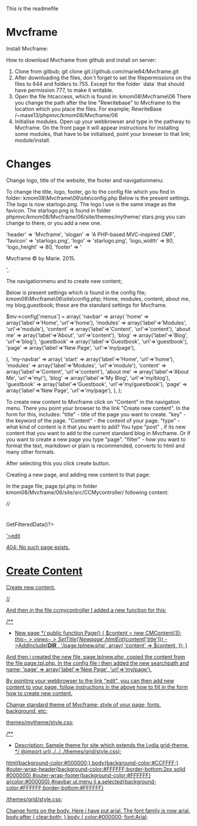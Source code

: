 
This is the readmefile

Mvcframe 
========


Install Mvcframe:

How to download Mvcframe from github and install on server:

1. Clone from gitbub; git clone git://github.com/marie84/Mvcframe.git
2. After downloading the files, don´t forget to set the filepermissions on the files to 644 and folders to 755. Except for the 
folder `data´ that should have permission 777, to make it writable.  
3. Open the file htcaccess, which is found in: kmom08\Mvcframe\06 
There you change the path after the line "Rewritebase" to Mvcframe to the location which you place the files. For example; 
RewriteBase /~mase13/phpmvc/kmom08/Mvcframe/06
4. Initialise modules. Open up your webbrowser and type in the pathway to Mvcframe. On the front page it will appear instructions for installing some 
modules, that have to be initialised, point your browser to that link; module/install.  


Changes 
=======

Change logo, title of the website, the footer and navigationmenu:

To change the title, logo, footer, go to the config file which you find in folder: kmom08\Mvcframe\06\site\config.php
Below is the present settings. The logo is now starlogo.png. The logo I use is the same image as the favicon. 
The starlogo.png is found in folder phpmvc/kmom08/Mvcframe/06/site/themes/mytheme/
stars.png you can change to there, or you add a new one. 

'header' => 'Mvcframe',
    'slogan' => 'A PHP-based MVC-inspired CMF',
    'favicon' => 'starlogo.png',
    'logo' => 'starlogo.png',
    'logo_width'  => 80,
    'logo_height' => 80,
    'footer' => '<p>Mvcframe &copy; by Marie. 2015.</p>',
	

The navigationmenu and to create new content;

Below is present settings which is found in the config file; kmom08\Mvcframe\06\site\config.php; Home, modules, content, about me, my blog,guestbook; 
these are the standard settings for Mvcframe. 
 
$mv->config['menus'] = array(
  'navbar' => array(
    'home'      => array('label'=>'Home', 'url'=>'home'),
    'modules'   => array('label'=>'Modules', 'url'=>'module'),
    'content'   => array('label'=>'Content', 'url'=>'content'),
	'about me'  => array('label'=>'About', 'url'=>'content'),
	'blog'      => array('label'=>'Blog', 'url'=>'blog'),
    'guestbook' => array('label'=>'Guestbook', 'url'=>'guestbook'),
	'page' => array('label'=>'New Page', 'url'=>'my/page'),
	
	
    
  ),
  'my-navbar' => array(
    'start'      => array('label'=>'Home', 'url'=>'home'),
	'modules'      => array('label'=>'Modules', 'url'=>'module'),
	'content'      => array('label'=>'Content', 'url'=>'content'),
    'about me'      => array('label'=>'About Me', 'url'=>'my/'),
	'blog'      => array('label'=>'My Blog', 'url'=>'my/blog'),
    'guestbook' => array('label'=>'Guestbook', 'url'=>'my/guestbook'),
	'page' => array('label'=>'New Page', 'url'=>'my/page'),
  ),
);
	
To create new content to Mvcframe click on "Content" in the navigation menu. There you point your browser to the link "Create new content".
In the form for this, includes:
 "title" - title of the page you want to create. 
 "key" - the keyword of the page. 
 "Content" - the content of your page. 
 "type" - what kind of content is it that you want to add? You type "post" , if its new content that you want to add to the current standard blog in 
 Mvcframe. Or if you want to create a new page you type "page". 
 "filter" - how you want to format the text, markdown or plain is recommended, converts to html and many other formats.

After selecting this you click create button. 


Creating a new page, and adding new content to that page: 

In the page file, page.tpl.php in folder kmom08/Mvcframe/06/site/src/CCMycontroller/ 
following content: 

//<?php if($content['id']):?>
  <h1><?=esc($content['title'])?></h1>
  <p><?=$content->GetFilteredData()?></p>
  <p class='smaller-text silent'><a href='<?=create_url("content/edit/{$content['id']}")?>'>edit</a> <a href='<?=create_url("content")?>'>
<?php else:?>
  <p>404: No such page exists.</p>
<?php endif;?>

<?php if($content['created']): ?>
  
<?php else: ?>
  <h1>Create Content</h1>
  <p>Create new content.</p>
<?php endif; ?>//


And then in the file ccmycontroller I added a new function for this:

   /**
   * New page 
   */
  public function Page() {
    $content = new CMContent(3);
    $this->views->SetTitle('New page'.htmlEnt($content['title']))
                ->AddInclude(__DIR__ . '/page.tplnew.php', array(
                  'content' => $content,
                ));
  }
  
And then i created the new file, page.tplnew.php, copied the content from the file page.tpl.php.
In the config file i then added the new searchpath and name; 
  'page' => array('label'=>'New Page', 'url'=>'my/page'),
  
  
By pointing your webbrowser to the link "edit", you can then add new content to your page, follow instructions in the above how to 
fill in the form how to create new content. 

Change standard theme of Mvcframe; style of your page; fonts, background, etc:

themes/mytheme/style.css; 

/** 
 * Description: Sample theme for site which extends the Lydia grid-theme.
 */
@import url(../../../themes/grid/style.css);

html{background-color:#000000;}
body{background-color:#CCFFFF;}
#outer-wrap-header{background-color:#FFFFFF;border-bottom:2px solid #000000}
#outer-wrap-footer{background-color:#FFFFFF}
a{color:#000000}
#navbar ul.menu li a.selected{background-color:#FFFFFF;border-bottom:#FFFFFF}

/themes/grid/style.css; 

Change fonts on the body. Here i have put arial. The font family is now arial. 
body:after { clear:both; }
body {
  color:#000000;
  font:Arial;
  


